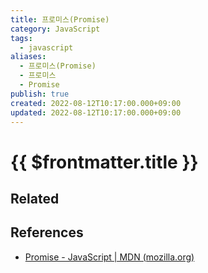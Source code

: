 ```yaml
---
title: 프로미스(Promise)
category: JavaScript
tags:
  - javascript
aliases:
  - 프로미스(Promise)
  - 프로미스
  - Promise
publish: true
created: 2022-08-12T10:17:00.000+09:00
updated: 2022-08-12T10:17:00.000+09:00
---
```


# {{ $frontmatter.title }}

## Related

## References

- [Promise - JavaScript | MDN (mozilla.org)](https://developer.mozilla.org/en-US/docs/Web/JavaScript/Reference/Global_Objects/Promise)
